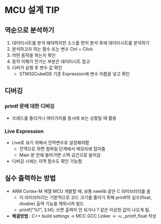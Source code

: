 # MCU 설계 TIP

## 역순으로 분석하기
1. 데이터시트를 분석 해야하지만 소스를 먼저 분석 후에 데이터시트를 분석하기
2. 분석하고자 하는 함수 또는 변수 Ctrl + Click
3. 어떤 동작을 하는지 확인
4. 동작 이해가 안가는 부분은 데이터시트 참고
5. 디버거 실행 후 변수 값 확인
    - STM32CubeIDE 기준 Expression에 변수 이름을 넣고 확인

## 디버깅
### printf 문에 대한 디버깅
- 쓰레드를 돌리거나 여러가지를 동시에 보는 상황일 때 활용
### Live Expression
- Live로 보기 위해서 전역변수로 설정해야함
    - 전역으로 하면 컴파일 단계에서 메모리에 잡아줌
    - Main 문 안에 들어가면 스택 공간으로 들어감
- 디버깅 시에는 지역 함수도 확인 가능함

## 실수 출력하는 방법
- ARM Cortex-M 계열 MCU 개발할 때, 보통 newlib 같은 C 라이브러리를 씀
    - 이 라이브러리는 기본적으로 코드 크기를 줄이기 위해 printf의 실수(float, double) 출력 기능을 제외시켜 빌드
    - printf("%f", 3.14); 쓰면 출력이 안 되거나 ? 같은 이상한 값이 나오게 됨.
- **해결방법** : C++ build settings → MCC GCC Linker  → -u _printf_float 작성

